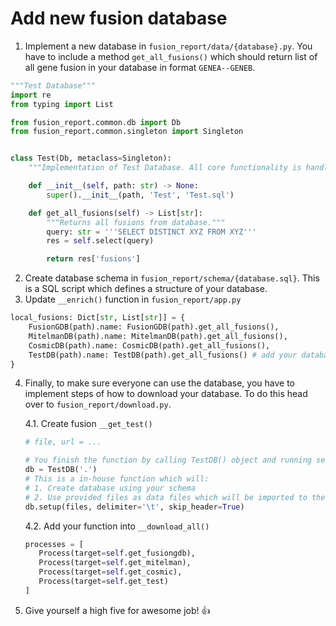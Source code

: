# Add new fusion database

1. Implement a new database in `fusion_report/data/{database}.py`. You have to include a method `get_all_fusions()`
which should return list of all gene fusion in your database in format `GENEA--GENEB`.

```python
"""Test Database"""
import re
from typing import List

from fusion_report.common.db import Db
from fusion_report.common.singleton import Singleton


class Test(Db, metaclass=Singleton):
    """Implementation of Test Database. All core functionality is handled by parent class."""

    def __init__(self, path: str) -> None:
        super().__init__(path, 'Test', 'Test.sql')

    def get_all_fusions(self) -> List[str]:
        """Returns all fusions from database."""
        query: str = '''SELECT DISTINCT XYZ FROM XYZ'''
        res = self.select(query)

        return res['fusions']
```

2. Create database schema in `fusion_report/schema/{database.sql}`. This is a SQL script which defines a structure 
of your database.
3. Update `__enrich()` function in `fusion_report/app.py`

```python
local_fusions: Dict[str, List[str]] = {
    FusionGDB(path).name: FusionGDB(path).get_all_fusions(),
    MitelmanDB(path).name: MitelmanDB(path).get_all_fusions(),
    CosmicDB(path).name: CosmicDB(path).get_all_fusions(),
    TestDB(path).name: TestDB(path).get_all_fusions() # add your database here
}
```

4. Finally, to make sure everyone can use the database, you have to implement steps of how to download your database.
To do this head over to `fusion_report/download.py`.

    4.1. Create fusion `__get_test()`
    ```python
    # file, url = ...

    # You finish the function by calling TestDB() object and running setup function.
    db = TestDB('.')
    # This is a in-house function which will:
    # 1. Create database using your schema
    # 2. Use provided files as data files which will be imported to the database
    db.setup(files, delimiter='\t', skip_header=True)
    ```
    4.2. Add your function into  `__download_all()`
    ```python
    processes = [
       Process(target=self.get_fusiongdb),
       Process(target=self.get_mitelman),
       Process(target=self.get_cosmic),
       Process(target=self.get_test)
    ]
    ```

5. Give yourself a high five for awesome job! :+1:
